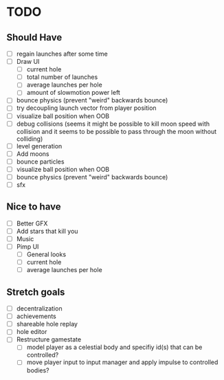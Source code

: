 # TODO

## Should Have

- [ ] regain launches after some time
- [ ] Draw UI
  - [ ] current hole
  - [ ] total number of launches
  - [ ] average launches per hole
  - [ ] amount of slowmotion power left
- [ ] bounce physics (prevent "weird" backwards bounce)
- [ ] try decoupling launch vector from player position
- [ ] visualize ball position when OOB
- [ ] debug collisions (seems it might be possible to kill moon speed with collision and it seems to be possible to pass through the moon without colliding)
- [ ] level generation
- [ ] Add moons
- [ ] bounce particles
- [ ] visualize ball position when OOB
- [ ] bounce physics (prevent "weird" backwards bounce)
- [ ] sfx

## Nice to have

- [ ] Better GFX
- [ ] Add stars that kill you
- [ ] Music
- [ ] Pimp UI
  - [ ] General looks
  - [ ] current hole
  - [ ] average launches per hole

## Stretch goals

- [ ] decentralization
- [ ] achievements
- [ ] shareable hole replay
- [ ] hole editor
- [ ] Restructure gamestate
  - [ ] model player as a celestial body and specifiy id(s) that can be controlled?
  - [ ] move player input to input manager and apply impulse to controlled bodies?
